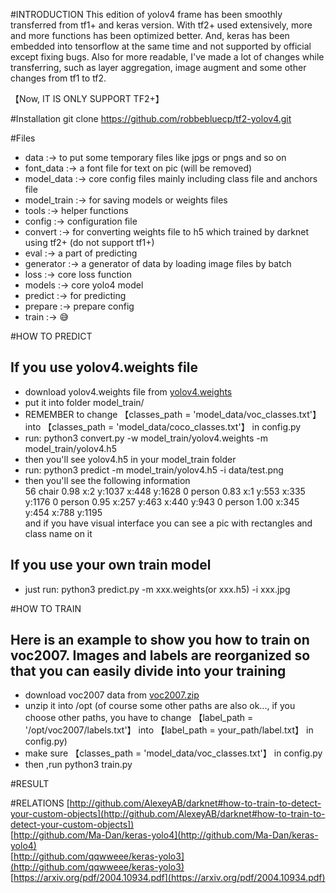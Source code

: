 #INTRODUCTION
This edition of yolov4 frame has been smoothly transferred from tf1+ and keras version. With tf2+ used extensively,
more and more functions has been optimized better. And,  keras has been embedded into tensorflow at the same time and not
supported by official except fixing bugs. Also for more readable, I've made a lot of changes while transferring, such as 
layer aggregation, image augment and some other changes from tf1 to tf2.   
  
【Now, IT IS ONLY SUPPORT TF2+】 


#Installation
git clone https://github.com/robbebluecp/tf2-yolov4.git

#Files
 * data :-> to put some temporary files like jpgs or pngs and so on  
 * font_data :-> a font file for text on pic (will be removed)
 * model_data :-> core config files mainly including class file and anchors file
 * model_train :-> for saving models or weights files
 * tools :-> helper functions 
 * config  :-> configuration file
 * convert :-> for converting weights file to h5 which trained by darknet using tf2+ (do not support tf1+)
 * eval :-> a part of predicting
 * generator :-> a generator of data by loading image files by batch
 * loss :-> core loss function
 * models :-> core yolo4 model
 * predict :-> for predicting
 * prepare :-> prepare config
 * train :-> 😅
 
 #HOW TO PREDICT
 ## If you use yolov4.weights file
 * download yolov4.weights file from [yolov4.weights](https://drive.google.com/open?id=1cewMfusmPjYWbrnuJRuKhPMwRe_b9PaT)
 * put it into folder model_train/
 * REMEMBER to change 【classes_path = 'model_data/voc_classes.txt'】into 【classes_path = 'model_data/coco_classes.txt'】 in config.py
 * run: python3 convert.py -w model_train/yolov4.weights -m model_train/yolov4.h5
 * then you'll see yolov4.h5 in your model_train folder
 * run: python3 predict -m model_train/yolov4.h5 -i data/test.png
 * then you'll see the following information  
 56 chair 0.98 x:2 y:1037 x:448 y:1628
 0 person 0.83 x:1 y:553 x:335 y:1176
 0 person 0.95 x:257 y:463 x:440 y:943
 0 person 1.00 x:345 y:454 x:788 y:1195  
 and if you have visual interface you can see a pic with rectangles and class name on it
 
 ## If you use your own train model
 * just run: python3 predict.py -m xxx.weights(or xxx.h5) -i xxx.jpg 
 
 #HOW TO TRAIN
 ## Here is an example to show you how to train on voc2007. Images and labels are reorganized so that you can easily divide into your training
 * download voc2007 data from [voc2007.zip](https://github.com/robbebluecp/tf2-yolov4/releases/download/1.0.0/voc2007.zip)
 * unzip it into /opt (of course some other paths are also ok..., if you choose other paths, you have to change 【label_path = '/opt/voc2007/labels.txt'】 into 【label_path = your_path/label.txt】 in config.py)
 * make sure  【classes_path = 'model_data/voc_classes.txt'】 in config.py
 * then ,run python3 train.py
 
 #RESULT
 
 
 
 #RELATIONS
 [http://github.com/AlexeyAB/darknet#how-to-train-to-detect-your-custom-objects](http://github.com/AlexeyAB/darknet#how-to-train-to-detect-your-custom-objects])  
 [http://github.com/Ma-Dan/keras-yolo4](http://github.com/Ma-Dan/keras-yolo4)  
 [http://github.com/qqwweee/keras-yolo3](http://github.com/qqwweee/keras-yolo3)  
 [https://arxiv.org/pdf/2004.10934.pdf](https://arxiv.org/pdf/2004.10934.pdf)